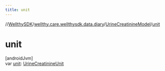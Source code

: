 ```yaml
---
title: unit
---
```

//[WellthySDK](../../../index.html)/[wellthy.care.wellthysdk.data.diary](../index.html)/[UrineCreatinineModel](index.html)/[unit](unit.html)



# unit



[androidJvm]\
var [unit](unit.html): [UrineCreatinineUnit](../-urine-creatinine-unit/index.html)




